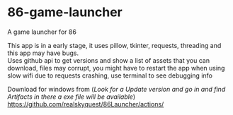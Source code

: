 # 86-game-launcher

A game launcher for 86  

This app is in a early stage, it uses pillow, tkinter, requests, threading and this app may have bugs.  
Uses github api to get versions and show a list of assets that you can download, files may corrupt, you might have to restart the app when using slow wifi due to requests crashing, use terminal to see debugging info  

Download for windows from (*Look for a Update version and go in and find Artifacts in there a exe file will be available*) https://github.com/realskyquest/86Launcher/actions/

